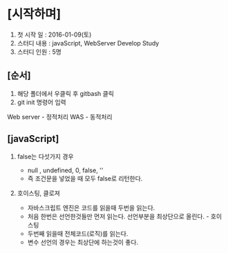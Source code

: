 [시작하며]
=======================
1. 첫 시작 일  : 2016-01-09(토)
2. 스터디 내용 : javaScript, WebServer Develop Study
3. 스터디 인원 : 5명  


[순서]
-----------------------
1. 해당 폴더에서 우클릭 후 gitbash 클릭
2. git init 명령어 입력 



Web server - 정적처리
WAS - 동적처리 






[javaScript]
------------------------
1. false는 다섯가지 경우
    - null , undefined, 0, false, ''
    - 즉 조건문을 넣었을 때 모두 false로 리턴한다.

2. 호이스팅, 클로져
    - 자바스크립트 엔진은 코드를 읽을때 두번을 읽는다.
    - 처음 한번은 선언한것들만 먼저 읽는다. 선언부분을 최상단으로 올린다. - 호이스팅 
    - 두번째 읽을때 전체코드(로직)를 읽는다. 
    - 변수 선언의 경우는 최상단에 하는것이 좋다. 